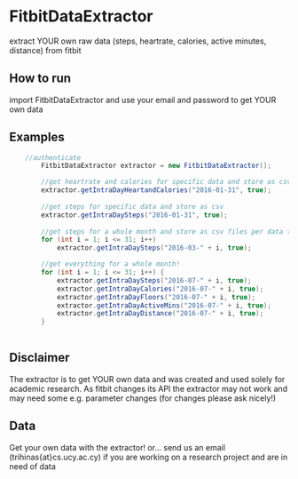 # FitbitDataExtractor

extract YOUR own raw data (steps, heartrate, calories, active minutes, distance) from fitbit

How to run
----------
import FitbitDataExtractor and use your email and password to get YOUR own data

Examples
---------
```java
    //authenticate
		FitbitDataExtractor extractor = new FitbitDataExtractor();

		//get heartrate and calories for specific data and store as csv
		extractor.getIntraDayHeartandCalories("2016-01-31", true);
		
		//get steps for specific data and store as csv
		extractor.getIntraDaySteps("2016-01-31", true);
		
		//get steps for a whole month and store as csv files per data type
		for (int i = 1; i <= 31; i++)
			extractor.getIntraDaySteps("2016-03-" + i, true);

		//get everything for a whole month!
		for (int i = 1; i <= 31; i++) {
			extractor.getIntraDaySteps("2016-07-" + i, true);
			extractor.getIntraDayCalories("2016-07-" + i, true);
			extractor.getIntraDayFloors("2016-07-" + i, true);
			extractor.getIntraDayActiveMins("2016-07-" + i, true);
			extractor.getIntraDayDistance("2016-07-" + i, true);
		}
    
```

Disclaimer
----------
The extractor is to get YOUR own data and was created and used solely for academic research. As fitbit changes its API the extractor may not work and may need some e.g. parameter changes (for changes please ask nicely!)

Data
-----
Get your own data with the extractor!
or... send us an email (trihinas{at}cs.ucy.ac.cy) if you are working on a research project and are in need of data

